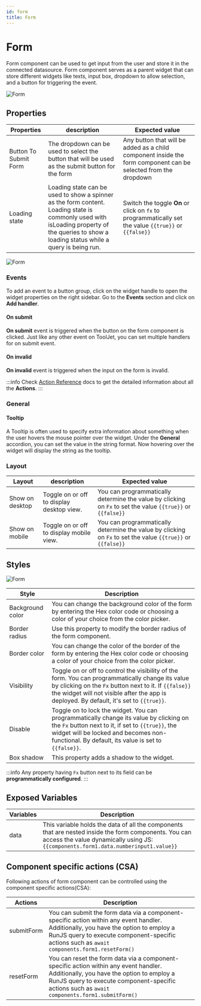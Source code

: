 ```yaml
---
id: form
title: Form
---
```


# Form

Form component can be used to get input from the user and store it in the connected datasource. Form component serves as a parent widget that can store different widgets like texts, input box, dropdown to allow selection, and a button for triggering the event.

<div style={{textAlign:'center'}}>

<img className="screenshot-full" src="/img/widgets/form/formwidget.png" alt="Form" />

</div>

## Properties

| Properties  | description | Expected value |
| ----------- | ----------- | -------------- |
| Button To Submit Form | The dropdown can be used to select the button that will be used as the submit button for the form | Any button that will be added as a child component inside the form component can be selected from the dropdown |
| Loading state | Loading state can be used to show a spinner as the form content. Loading state is commonly used with isLoading property of the queries to show a loading status while a query is being run. | Switch the toggle **On** or click on `fx` to programmatically set the value `{{true}}` or `{{false}}`  |

<div style={{textAlign:'center'}}>

<img className="screenshot-full" src="/img/widgets/form/prop.png" alt="Form" />

</div>

### Events

To add an event to a button group, click on the widget handle to open the widget properties on the right sidebar. Go to the **Events** section and click on **Add handler**.

#### On submit

**On submit** event is triggered when the button on the form component is clicked. Just like any other event on ToolJet, you can set multiple handlers for on submit event.

#### On invalid

**On invalid** event is triggered when the input on the form is invalid.

:::info
Check [Action Reference](/docs/category/actions-reference) docs to get the detailed information about all the **Actions**.
:::

### General
#### Tooltip

A Tooltip is often used to specify extra information about something when the user hovers the mouse pointer over the widget. Under the <b>General</b> accordion, you can set the value in the string format. Now hovering over the widget will display the string as the tooltip.

### Layout

| Layout  | description | Expected value |
| ----------- | ----------- | ------------ |
| Show on desktop | Toggle on or off to display desktop view. | You can programmatically determine the value by clicking on `Fx` to set the value `{{true}}` or `{{false}}` |
| Show on mobile | Toggle on or off to display mobile view. | You can programmatically determine the value by clicking on `Fx` to set the value `{{true}}` or `{{false}}` |

## Styles

<div style={{textAlign:'center'}}>

<img className="screenshot-full" src="/img/widgets/form/styles.png" alt="Form" />

</div>

| Style      | Description |
| ----------- | ----------- | 
| Background color |  You can change the background color of the form by entering the Hex color code or choosing a color of your choice from the color picker. |
| Border radius | Use this property to modify the border radius of the form component. |
| Border color |  You can change the color of the border of the form by entering the Hex color code or choosing a color of your choice from the color picker. |
| Visibility | Toggle on or off to control the visibility of the form. You can programmatically change its value by clicking on the `Fx` button next to it. If `{{false}}` the widget will not visible after the app is deployed. By default, it's set to `{{true}}`. |
| Disable | Toggle on to lock the widget. You can programmatically change its value by clicking on the `Fx` button next to it, if set to `{{true}}`, the widget will be locked and becomes non-functional. By default, its value is set to `{{false}}`. |
| Box shadow | This property adds a shadow to the widget. | You can use different values for box shadow property like offsets, blur, spread, and the color code. |

:::info
Any property having `Fx` button next to its field can be **programmatically configured**.
:::


## Exposed Variables

| Variables      | Description |
| ----------- | ----------- |
| data | This variable holds the data of all the components that are nested inside the form components. You can access the value dynamically using JS: `{{components.form1.data.numberinput1.value}}`|

## Component specific actions (CSA)

Following actions of form component can be controlled using the component specific actions(CSA):

| Actions     | Description |
| ----------- | ----------- |
| submitForm | You can submit the form data via a component-specific action within any event handler. Additionally, you have the option to employ a RunJS query to execute component-specific actions such as `await components.form1.resetForm()` |
| resetForm | You can reset the form data via a component-specific action within any event handler. Additionally, you have the option to employ a RunJS query to execute component-specific actions such as `await components.form1.submitForm()` |

